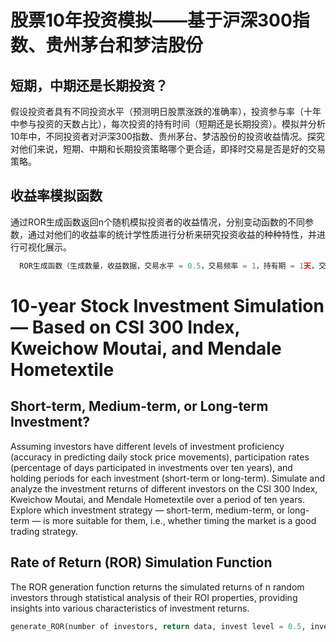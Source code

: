 # 股票10年投资模拟——基于沪深300指数、贵州茅台和梦洁股份
## 短期，中期还是长期投资？
假设投资者具有不同投资水平（预测明日股票涨跌的准确率），投资参与率（十年中参与投资的天数占比），每次投资的持有时间（短期还是长期投资）。模拟并分析10年中，不同投资者对沪深300指数、贵州茅台、梦洁股份的投资收益情况。探究对他们来说，短期、中期和长期投资策略哪个更合适，即择时交易是否是好的交易策略。
## 收益率模拟函数
通过ROR生成函数返回n个随机模拟投资者的收益情况，分别变动函数的不同参数，通过对他们的收益率的统计学性质进行分析来研究投资收益的种种特性，并进行可视化展示。
```python
  ROR生成函数（生成数量，收益数据，交易水平 = 0.5，交易频率 = 1，持有期 = 1天，交易成本 = 0.001）
```

# 10-year Stock Investment Simulation — Based on CSI 300 Index, Kweichow Moutai, and Mendale Hometextile
## Short-term, Medium-term, or Long-term Investment?
Assuming investors have different levels of investment proficiency (accuracy in predicting daily stock price movements), participation rates (percentage of days participated in investments over ten years), and holding periods for each investment (short-term or long-term). Simulate and analyze the investment returns of different investors on the CSI 300 Index, Kweichow Moutai, and Mendale Hometextile over a period of ten years. Explore which investment strategy — short-term, medium-term, or long-term — is more suitable for them, i.e., whether timing the market is a good trading strategy.
## Rate of Return (ROR) Simulation Function
The ROR generation function returns the simulated returns of n random investors through statistical analysis of their ROI properties, providing insights into various characteristics of investment returns.
```python
generate_ROR(number of investors, return data, invest level = 0.5, invest frequency = 1, holding period = 1 day, trading cost = 0.001)
```

